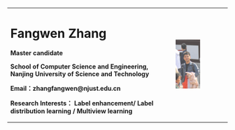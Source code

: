 
<table border="0">
  <tr>
    <td width="75%">
      <h1>Fangwen Zhang</h1>
      <p><b>Master candidate</b></p>
      <p><b>School of Computer Science and Engineering, Nanjing University of Science and Technology</b></p>
      <p><b>Email：zhangfangwen@njust.edu.cn</b></p>
      <p><b>Research Interests： Label enhancement/ Label distribution learning / Multiview learning</b></p>
    </td>
    <td width="25%">
      <img src="/fangwen.jpg" width="50%">     
    </td>
  </tr>
</table>
